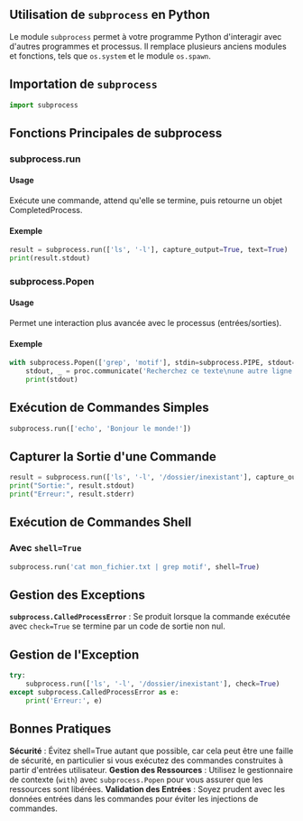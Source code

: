 ## Utilisation de ```subprocess``` en Python

Le module ```subprocess``` permet à votre programme Python d'interagir avec d'autres programmes et processus. Il remplace plusieurs anciens modules et fonctions, tels que ```os.system``` et le module ```os.spawn```.

## Importation de ```subprocess```
```python
import subprocess
```

## Fonctions Principales de subprocess

### subprocess.run

#### Usage

Exécute une commande, attend qu'elle se termine, puis retourne un objet CompletedProcess.

#### Exemple

```python
result = subprocess.run(['ls', '-l'], capture_output=True, text=True)
print(result.stdout)
```

### subprocess.Popen

#### Usage 

Permet une interaction plus avancée avec le processus (entrées/sorties).

#### Exemple

```python
with subprocess.Popen(['grep', 'motif'], stdin=subprocess.PIPE, stdout=subprocess.PIPE, text=True) as proc:
    stdout, _ = proc.communicate('Recherchez ce texte\nune autre ligne')
    print(stdout)
```

## Exécution de Commandes Simples

```python
subprocess.run(['echo', 'Bonjour le monde!'])
```

## Capturer la Sortie d'une Commande

```python
result = subprocess.run(['ls', '-l', '/dossier/inexistant'], capture_output=True, text=True, check=True)
print("Sortie:", result.stdout)
print("Erreur:", result.stderr)
```

## Exécution de Commandes Shell

### Avec ```shell=True```

```python
subprocess.run('cat mon_fichier.txt | grep motif', shell=True)
```

## Gestion des Exceptions

**```subprocess.CalledProcessError```** : Se produit lorsque la commande exécutée avec ```check=True``` se termine par un code de sortie non nul.

## Gestion de l'Exception

```python
try:
    subprocess.run(['ls', '-l', '/dossier/inexistant'], check=True)
except subprocess.CalledProcessError as e:
    print('Erreur:', e)
```

## Bonnes Pratiques

**Sécurité** : Évitez shell=True autant que possible, car cela peut être une faille de sécurité, en particulier si vous exécutez des commandes construites à partir d'entrées utilisateur.
**Gestion des Ressources** : Utilisez le gestionnaire de contexte (```with```) avec ```subprocess.Popen``` pour vous assurer que les ressources sont libérées.
**Validation des Entrées** : Soyez prudent avec les données entrées dans les commandes pour éviter les injections de commandes.